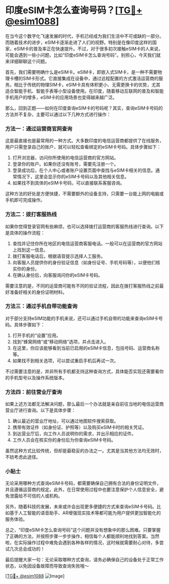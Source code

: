 # 印度eSIM卡怎么查询号码？[[TG💪+ @esim1088](https://t.me/s/esim1088)]

在当今这个数字化飞速发展的时代，手机已经成为我们生活中不可或缺的一部分。而随着技术的进步，eSIM卡逐渐走进了人们的视野。特别是在像印度这样的国家，eSIM卡的普及率正在快速提升。不过，对于很多初次接触eSIM卡的人来说，可能会遇到一些小问题，比如“印度eSIM卡怎么查询号码”。别担心，今天我们就来详细聊聊这个问题。

首先，我们需要明确什么是eSIM卡。eSIM卡，即嵌入式SIM卡，是一种不需要物理卡槽的SIM卡形式。它直接集成在设备中，通过远程配置的方式激活运营商的服务。相比于传统的物理SIM卡，eSIM卡具有体积更小、无需更换卡的优势，尤其适合智能手机、智能手表等小型设备使用。在印度，随着移动互联网的普及和智能手机用户的增多，eSIM卡的应用场景也变得越来越广泛。

那么，回到正题——如何在印度查询eSIM卡的号码呢？其实，查询eSIM卡号码的方法并不复杂，主要可以通过以下几种方式进行操作：

### 方法一：通过运营商官网查询

这是最直接也是最常用的一种方式。大多数印度的电信运营商都提供了在线服务，用户只需登录自己的账户，就可以轻松查看绑定的eSIM卡号码。具体步骤如下：

1. 打开浏览器，访问你所使用的电信运营商的官方网站。
2. 登录你的账户。如果你还没有账号，需要先注册一个。
3. 登录成功后，在个人中心或者账户设置页面中查找与eSIM卡相关的信息。通常情况下，这里会显示你的eSIM卡号码以及其他相关信息。
4. 如果找不到具体的eSIM卡号码，可以直接联系客服咨询。

这种方法的好处是方便快捷，不需要额外的设备支持，只需要一台能上网的电脑或手机即可完成操作。

### 方法二：拨打客服热线

如果你觉得登录官网有些麻烦，也可以选择拨打运营商的客服热线进行查询。以下是具体的操作流程：

1. 查找并记住你所在地区的电信运营商客服电话。一般可以在运营商的官方网站上找到这一信息。
2. 拨打客服电话后，根据语音提示选择人工服务。
3. 向客服人员提供你的身份验证信息（如身份证号、手机号码等），以便他们核实你的身份。
4. 在确认身份后，向客服询问你的eSIM卡号码。

需要注意的是，不同的运营商可能有不同的验证流程，因此在拨打客服热线之前最好准备好相关的身份证明材料。

### 方法三：通过手机自带功能查询

对于部分支持eSIM功能的手机来说，还可以通过手机自带的功能来查询eSIM卡号码。具体步骤如下：

1. 打开手机的“设置”应用。
2. 找到“蜂窝网络”或“移动网络”选项，并点击进入。
3. 在这里，你应该能够看到当前已启用的eSIM卡信息，包括号码、运营商名称等。
4. 如果找不到相关选项，可以尝试重启手机后再试一次。

不过需要注意的是，并非所有手机都支持这种查询方式，具体能否实现还需要看你的手机型号以及操作系统版本。

### 方法四：前往营业厅查询

如果上述方法都无法解决问题，那么最后一个办法就是亲自前往当地的电信运营商营业厅进行查询。以下是具体步骤：

1. 确认最近的营业厅地址，可以通过地图软件搜索获取。
2. 携带有效证件（如身份证、护照等）以及购买eSIM卡时的相关凭证。
3. 到达营业厅后，向工作人员说明你的需求，并出示相应的证件。
4. 工作人员会在核实你的身份后为你查询eSIM卡号码。

虽然这种方式比较传统，但却是最稳妥的办法之一。尤其是当其他方法均无效时，不妨考虑此途径。

### 小贴士

无论采用哪种方式查询eSIM卡号码，都需要确保自己拥有合法的身份证明文件，并且遵循运营商的规定。此外，在日常使用过程中也要注意保护个人信息安全，避免泄露给不可信的人或机构。

另外，随着科技的发展，未来或许会出现更多便捷的方式来查询eSIM卡号码。比如基于人工智能的语音助手、AR增强现实技术等都可能为用户提供更加智能化的服务体验。

总之，“印度eSIM卡怎么查询号码”这个问题并没有想象中的那么困难。只要掌握了正确的方法，并按照步骤一步步操作，相信每个人都能顺利地找到答案。当然啦，在实际操作过程中难免会遇到各种各样的情况，这时候就需要耐心对待，多尝试几次总会成功的！

最后提醒大家一句：无论采取哪种方式查询，请务必确保自己的设备处于正常工作状态，以免因设备故障而导致查询失败哦～

[[TG💪+ @esim1088](https://t.me/s/esim1088) ![Image](https://i.postimg.cc/4NQfJmqS/Snipaste-2025-05-13-00-14-12.png)]